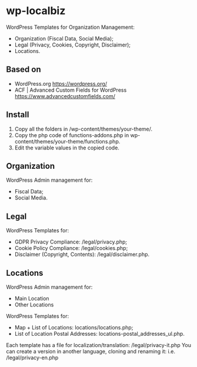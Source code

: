 # wp-localbiz
WordPress Templates for Organization Management:
- Organization (Fiscal Data, Social Media);
- Legal (Privacy, Cookies, Copyright, Disclaimer);
- Locations.

## Based on
- WordPress.org https://wordpress.org/
- ACF | Advanced Custom Fields for WordPress https://www.advancedcustomfields.com/

## Install
1. Copy all the folders in /wp-content/themes/your-theme/.
2. Copy the php code of functions-addons.php in wp-content/themes/your-theme/functions.php.
3. Edit the variable values in the copied code.

## Organization
WordPress Admin management for:
- Fiscal Data;
- Social Media.

## Legal
WordPress Templates for:
- GDPR Privacy Compliance: /legal/privacy.php;
- Cookie Policy Compliance: /legal/cookies.php;
- Disclaimer (Copyright, Contents): /legal/disclaimer.php.

## Locations
WordPress Admin management for:
- Main Location
- Other Locations

WordPress Templates for:
- Map + List of Locations: locations/locations.php;
- List of Location Postal Addresses: locations-postal_addresses_ul.php.

Each template has a file for localization/translation: /legal/privacy-it.php
You can create a version in another language, cloning and renaming it: i.e. /legal/privacy-en.php
